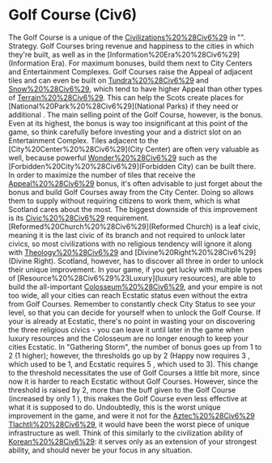 # Golf Course (Civ6)

The Golf Course is a unique of the [Civilizations%20%28Civ6%29](civilization) in "".
Strategy.
Golf Courses bring revenue and happiness to the cities in which they're built, as well as in the [Information%20Era%20%28Civ6%29](Information Era). For maximum bonuses, build them next to City Centers and Entertainment Complexes. Golf Courses raise the Appeal of adjacent tiles and can even be built on [Tundra%20%28Civ6%29](Tundra) and [Snow%20%28Civ6%29](Snow), which tend to have higher Appeal than other types of [Terrain%20%28Civ6%29](terrain). This can help the Scots create places for [National%20Park%20%28Civ6%29](National Parks) if they need or additional . 
The main selling point of the Golf Course, however, is the bonus. Even at its highest, the bonus is way too insignificant at this point of the game, so think carefully before investing your and a district slot on an Entertainment Complex. Tiles adjacent to the [City%20Center%20%28Civ6%29](City Center) are often very valuable as well, because powerful [Wonder%20%28Civ6%29](wonders) such as the [Forbidden%20City%20%28Civ6%29](Forbidden City) can be built there. In order to maximize the number of tiles that receive the [Appeal%20%28Civ6%29](Appeal) bonus, it's often advisable to just forget about the bonus and build Golf Courses away from the City Center. Doing so allows them to supply without requiring citizens to work them, which is what Scotland cares about the most.
The biggest downside of this improvement is its [Civic%20%28Civ6%29](civic) requirement. [Reformed%20Church%20%28Civ6%29](Reformed Church) is a leaf civic, meaning it is the last civic of its branch and not required to unlock later civics, so most civilizations with no religious tendency will ignore it along with [Theology%20%28Civ6%29](Theology) and [Divine%20Right%20%28Civ6%29](Divine Right). Scotland, however, has to discover all three in order to unlock their unique improvement. In your game, if you get lucky with multiple types of [Resource%20%28Civ6%29%23Luxury](luxury resources), are able to build the all-important [Colosseum%20%28Civ6%29](Colosseum), and your empire is not too wide, all your cities can reach Ecstatic status even without the extra from Golf Courses. Remember to constantly check City Status to see your level, so that you can decide for yourself when to unlock the Golf Course. If your is already at Ecstatic, there's no point in wasting your on discovering the three religious civics - you can leave it until later in the game when luxury resources and the Colosseum are no longer enough to keep your cities Ecstatic.
In "Gathering Storm", the number of bonus goes up from 1 to 2 (1 higher); however, the thresholds go up by 2 (Happy now requires 3 , which used to be 1, and Ecstatic requires 5 , which used to 3). This change to the threshold necessitates the use of Golf Courses a little bit more, since now it is harder to reach Ecstatic without Golf Courses. However, since the threshold is raised by 2, more than the buff given to the Golf Course (increased by only 1 ), this makes the Golf Course even less effective at what it is supposed to do. Undoubtedly, this is the worst unique improvement in the game, and were it not for the [Aztec%20%28Civ6%29](Aztec) [Tlachtli%20%28Civ6%29](Tlachtli), it would have been the worst piece of unique infrastructure as well. Think of this similarly to the civilization ability of [Korean%20%28Civ6%29](Korea): it serves only as an extension of your strongest ability, and should never be your focus in any situation.